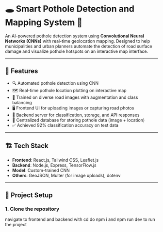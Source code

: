 # 🕳️ Smart Pothole Detection and Mapping System 🚧

An AI-powered pothole detection system using **Convolutional Neural Networks (CNNs)** with real-time geolocation mapping. Designed to help municipalities and urban planners automate the detection of road surface damage and visualize pothole hotspots on an interactive map interface.

---

## 📌 Features

- 🔍 Automated pothole detection using CNN
- 🗺️ Real-time pothole location plotting on interactive map
- 🧠 Trained on diverse road images with augmentation and class balancing
- 🖥️ Frontend UI for uploading images or capturing road photos
- 📡 Backend server for classification, storage, and API responses
- 💾 Centralized database for storing pothole data (image + location)
- ✅ Achieved 92% classification accuracy on test data

---

## 🏗️ Tech Stack

- **Frontend**: React.js, Tailwind CSS, Leaflet.js
- **Backend**: Node.js, Express, TensorFlow.js
- **Model**: Custom-trained CNN
- **Others**: GeoJSON, Multer (for image uploads), dotenv

---

## 🚀 Project Setup

### 1. Clone the repository
navigate to frontend and backend with cd
do npm i and npm run dev to run the project 
